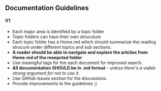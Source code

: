 ## Documentation Guidelines

#### V1

* Each major area is identified by a topic folder
* Topic folders can have their own strucuture
* Each topic folder has a Home.md which should summarize the reading strucure under different topics and sub sections. 
* **A reader should be able to navigate and explore the artciles from Home.md of the resepcted folder**
* Use meanigful tags for the each document for improved search.
* **All documentation SHOULD be in .md format** - *unless there's a viable strong argument for not to use it*.
* Use GitHub Issues section for the discussions.
* Provide improvements to the guidelines ;)
